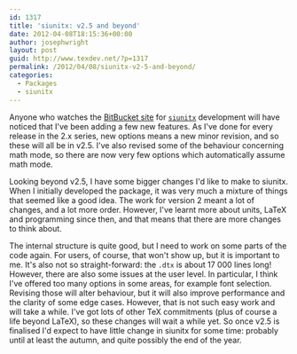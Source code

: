 ```yaml
---
id: 1317
title: 'siunitx: v2.5 and beyond'
date: 2012-04-08T18:15:36+00:00
author: josephwright
layout: post
guid: http://www.texdev.net/?p=1317
permalink: /2012/04/08/siunitx-v2-5-and-beyond/
categories:
  - Packages
  - siunitx
---
```

Anyone who watches the [BitBucket site](https://bitbucket.org/josephwright/siunitx) for [`siunitx`](https://ctan.org/pkg/siunitx) development will have noticed that I've been adding a few new features. As I've done for every release in the 2.x series, new options means a new minor revision, and so these will all be in v2.5. I've also revised some of the behaviour concerning math mode, so there are now very few options which automatically assume math mode.

Looking beyond v2.5, I have some bigger changes I'd like to make to siunitx. When I initially developed the package, it was very much a mixture of things that seemed like a good idea. The work for version 2 meant a lot of changes, and a lot more order. However, I've learnt more about units, LaTeX and programming since then, and that means that there are more changes to think about.

The internal structure is quite good, but I need to work on some parts of the code again. For users, of course, that won't show up, but it is important to me. It's also not so straight-forward: the `.dtx` is about 17 000 lines long! However, there are also some issues at the user level. In particular, I think I've offered too many options in some areas, for example font selection. Revising those will alter behaviour, but it will also improve performance and the clarity of some edge cases. However, that is not such easy work and will take a while. I've got lots of other TeX commitments (plus of course a life beyond LaTeX), so these changes will wait a while yet. So once v2.5 is finalised I'd expect to have little change in siunitx for some time: probably until at least the autumn, and quite possibly the end of the year.

